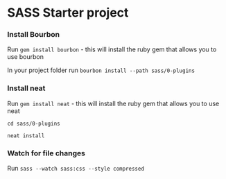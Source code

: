# SASS Starter project

### Install Bourbon
Run `gem install bourbon` - this will install the ruby gem that allows you to use bourbon

In your project folder run `bourbon install --path sass/0-plugins`

### Install neat
Run `gem install neat` - this will install the ruby gem that allows you to use neat

`cd sass/0-plugins`

`neat install`

### Watch for file changes
Run `sass --watch sass:css --style compressed`
